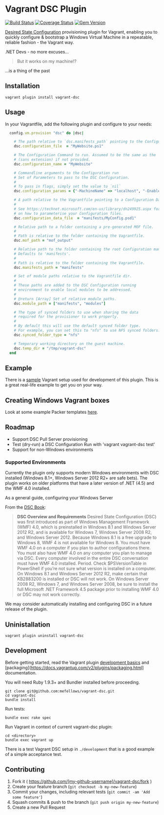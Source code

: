 # Vagrant DSC Plugin

[![Build Status](https://travis-ci.org/mefellows/vagrant-dsc.svg)](https://travis-ci.org/mefellows/vagrant-dsc)
[![Coverage Status](https://coveralls.io/repos/mefellows/vagrant-dsc/badge.png?branch=master)](https://coveralls.io/r/mefellows/vagrant-dsc?branch=master)
[![Gem Version](https://badge.fury.io/rb/vagrant-dsc.svg)](http://badge.fury.io/rb/vagrant-dsc)

[Desired State Configuration](http://technet.microsoft.com/en-au/library/dn249912.aspx) provisioning plugin for Vagrant, enabling you to quickly configure & bootstrap a Windows Virtual Machine in a repeatable, reliable fashion - the Vagrant way.

.NET Devs - no more excuses...

> But it works on my machine!?

...is a thing of the past

## Installation

```vagrant plugin install vagrant-dsc```

## Usage

In your Vagrantfile, add the following plugin and configure to your needs:

```ruby
  config.vm.provision "dsc" do |dsc|

    # The path relative to `dsc.manifests_path` pointing to the Configuration file
    dsc.configuration_file  = "MyWebsite.ps1"

    # The Configuration Command to run. Assumed to be the same as the `dsc.configuration_file`
    # (sans extension) if not provided.
    dsc.configuration_name = "MyWebsite"

    # Commandline arguments to the Configuration run
    # Set of Parameters to pass to the DSC Configuration.
    #
    # To pass in flags, simply set the value to `nil`
    dsc.configuration_params = {"-MachineName" => "localhost", "-EnableDebug" => nil}

    # A path relative to the Vagrantfile pointing to a Configuration Data file.
    #
    # See https://technet.microsoft.com/en-us/library/dn249925.aspx for details
    # on how to parameterise your Configuration files.
    dsc.configuration_data_file  = "manifests/MyConfig.psd1"

    # Relative path to a folder containing a pre-generated MOF file.
    #
    # Path is relative to the folder containing the Vagrantfile.
    dsc.mof_path = "mof_output"

    # Relative path to the folder containing the root Configuration manifest file.
    # Defaults to 'manifests'.
    #
    # Path is relative to the folder containing the Vagrantfile.
    dsc.manifests_path = "manifests"

    # Set of module paths relative to the Vagrantfile dir.
    #
    # These paths are added to the DSC Configuration running
    # environment to enable local modules to be addressed.
    #
    # @return [Array] Set of relative module paths.
    dsc.module_path = ["manifests", "modules"]

    # The type of synced folders to use when sharing the data
    # required for the provisioner to work properly.
    #
    # By default this will use the default synced folder type.
    # For example, you can set this to "nfs" to use NFS synced folders.
    dsc.synced_folder_type = "nfs"

    # Temporary working directory on the guest machine.
    dsc.temp_dir = "/tmp/vagrant-dsc"
  end
```
## Example

There is a [sample](https://github.com/mefellows/vagrant-dsc/tree/master/development) Vagrant setup used for development of this plugin.
This is a great real-life example to get you on your way.

## Creating Windows Vagrant boxes

Look at some example Packer templates [here](https://github.com/mefellows/packer-windows-templates/).

## Roadmap

* Support DSC Pull Server provisioning
* Test (dry-run) a DSC Configuration Run with 'vagrant vagrant-dsc test'
* Support for non-Windows environments

### Supported Environments

Currently the plugin only supports modern Windows environments with DSC installed (Windows 8.1+, Windows Server 2012 R2+ are safe bets).
The plugin works on older platforms that have a later version of .NET (4.5) and the WMF 4.0 installed.

As a general guide, configuring your Windows Server

From the [DSC Book](https://onedrive.live.com/view.aspx?cid=7F868AA697B937FE&resid=7F868AA697B937FE!156&app=Word):

> **DSC Overview and Requirements**
> Desired State Configuration (DSC) was first introduced as part of Windows Management Framework (WMF) 4.0, which is preinstalled in Windows 8.1 and Windows Server 2012 R2, and is available for Windows 7, Windows Server 2008 R2, and Windows Server 2012. Because Windows 8.1 is a free upgrade to Windows 8, WMF 4 is not available for Windows 8.
> You must have WMF 4.0 on a computer if you plan to author configurations there. You must also have WMF 4.0 on any computer you plan to manage via DSC. Every computer involved in the entire DSC conversation must have WMF 4.0 installed. Period. Check $PSVersionTable in PowerShell if you’re not sure what version is installed on a computer.
> On Windows 8.1 and Windows Server 2012 R2, make certain that KB2883200 is installed or DSC will not work. On Windows Server 2008 R2, Windows 7, and Windows Server 2008, be sure to install the full Microsoft .NET Framework 4.5 package prior to installing WMF 4.0 or DSC may not work correctly.

We may consider automatically installing and configuring DSC in a future release of the plugin.

## Uninistallation

```vagrant plugin uninstall vagrant-dsc```

## Development

Before getting started, read the Vagrant plugin [development basics](https://docs.vagrantup.com/v2/plugins/development-basics.html) and [packaging](https://docs.vagrantup.com/v2/plugins/packaging.html] documentation.

You will need Ruby 1.9.3+ and Bundler installed before proceeding.

```
git clone git@github.com:mefellows/vagrant-dsc.git
cd vagrant-dsc
bundle install
```

Run tests:
```
bundle exec rake spec
```

Run Vagrant in context of current vagrant-dsc plugin:
```
cd <directory>
bundle exec vagrant up
```

There is a test Vagrant DSC setup in `./development` that is a good example of a simple acceptance test.

## Contributing

1. Fork it ( https://github.com/[my-github-username]/vagrant-dsc/fork )
1. Create your feature branch (`git checkout -b my-new-feature`)
1. Commit your changes, including relevant tests (`git commit -am 'Add some feature'`)
1. Squash commits & push to the branch (`git push origin my-new-feature`)
1. Create a new Pull Request
